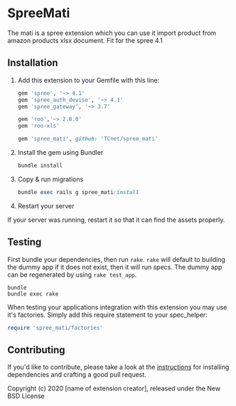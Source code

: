 # SpreeMati

The mati is a spree extension which you can use it import product from amazon products xlsx document. 
Fit for the spree 4.1
## Installation

1. Add this extension to your Gemfile with this line:

    ```ruby
    gem 'spree', '~> 4.1'
    gem 'spree_auth_devise', '~> 4.1'
    gem 'spree_gateway', '~> 3.7'

    gem 'roo','~> 2.8.0'
    gem 'roo-xls'

    gem 'spree_mati', github: 'TCnet/spree_mati'
    
    ```

2. Install the gem using Bundler

    ```ruby
    bundle install
    ```

3. Copy & run migrations

    ```ruby
    bundle exec rails g spree_mati:install
    ```

4. Restart your server

  If your server was running, restart it so that it can find the assets properly.

## Testing

First bundle your dependencies, then run `rake`. `rake` will default to building the dummy app if it does not exist, then it will run specs. The dummy app can be regenerated by using `rake test_app`.

```shell
bundle
bundle exec rake
```

When testing your applications integration with this extension you may use it's factories.
Simply add this require statement to your spec_helper:

```ruby
require 'spree_mati/factories'
```

## Contributing

If you'd like to contribute, please take a look at the
[instructions](CONTRIBUTING.md) for installing dependencies and crafting a good
pull request.

Copyright (c) 2020 [name of extension creator], released under the New BSD License
